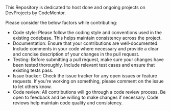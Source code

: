 This Repository is dedicated to host done and ongoing projects on DevProjects by CodeMentor.

Please consider the below factors while contributing:
- Code style: Please follow the coding style and conventions used in the existing codebase. This helps maintain consistency across the project.
- Documentation: Ensure that your contributions are well-documented. Include comments in your code where necessary and provide a clear and concise description of your changes in the pull request.
- Testing: Before submitting a pull request, make sure your changes have been tested thoroughly. Include relevant test cases and ensure that existing tests pass.
- Issue tracker: Check the issue tracker for any open issues or feature requests. If you're working on something, please comment on the issue to let others know.
- Code review: All contributions will go through a code review process. Be open to feedback and be willing to make changes if necessary. Code reviews help maintain code quality and consistency.
